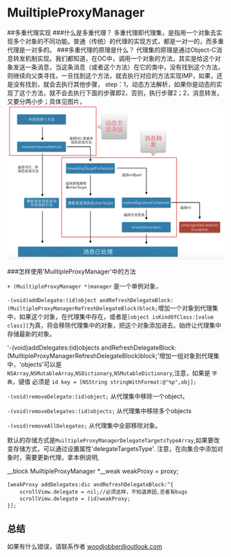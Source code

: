 # MuiltipleProxyManager
##多重代理实现
###什么是多重代理？
多重代理即代理集，是指用一个对象去实现多个对象的不同功能。普通（传统）的代理的实现方式，都是一对一的，而多重代理是一对多的。
###多重代理的原理是什么？
代理集的原理是通过Object-C消息转发机制实现。我们都知道，在OC中，调用一个对象的方法，其实是给这个对象发送一条消息，当这条消息（或者这个方法）在它的类中，没有找到这个方法，则继续向父类寻找，一旦找到这个方法，就去执行对应的方法实现IMP，如果，还是没有找到，就会去执行其他步骤，
step：1，动态方法解析，如果你是动态的实现了这个方法，就不会去执行下面的步骤即2，否则，执行步骤2；2，消息转发，又要分两小步；具体见图片，
![image](https://github.com/woodjobber/MuiltipleProxyManager/blob/master/消息转发.png)

###怎样使用'MuiltipleProxyManager'中的方法

`+ (MuiltipleProxyManager *)manager` 是一个单例对象，

`-(void)addDelegate:(id)object andRefreshDelegateBlock:(MuiltipleProxyManagerRefreshDelegateBlock)block;`增加一个对象到代理集中，如果这个对象，在代理集中存在，或者是`[object isKindOfClass:[value class]]`为真，将会移除代理集中的对象，把这个对象添加进去。始终让代理集中存储最新的对象。

'-(void)addDelegates:(id)objects andRefreshDelegateBlock:(MuiltipleProxyManagerRefreshDelegateBlock)block;'增加一组对象到代理集中，'objects'可以是`NSArray`,`NSMutableArray`,`NSDictionary`,`NSMutableDictionary`,注意，如果是 `字典`，键值 必须是 `id key = [NSString stringWithFormat:@"%p",obj];`

`-(void)removeDelegate:(id)object;`  从代理集中移除一个object，

`-(void)removeDelegates:(id)objects;` 从代理集中移除多个objects

`-(void)removeAllDelegates;` 从代理集中全部移除对象。

默认的存储方式是`MuiltipleProxyManagerDelegateTargetsTypeArray`,如果要改变存储方式，可以通过设置属性'delegateTargetsType'.
注意，在向集合中添加对象时，需要更新代理，拿本例说明,

   __block MuiltipleProxyManager *__weak weakProxy = proxy;

    [weakProxy addDelegates:dic andRefreshDelegateBlock:^{
        scrollView.delegate = nil;//必须这样，不知道原因,否者有bugs
        scrollView.delegate = (id)weakProxy;
    }];
## 总结

如果有什么错误，请联系作者 woodjobber@outlook.com

